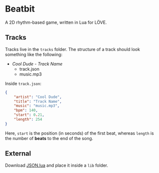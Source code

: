 # Beatbit

A 2D rhythm-based game, written in Lua for LÖVE.

## Tracks

Tracks live in the `tracks` folder.  The structure of a track should look something like the following:

* _Cool Dude - Track Name_
  - track.json
  - music.mp3

Inside `track.json`:

```json
{
    "artist": "Cool Dude",
    "title": "Track Name",
    "music": "music.mp3",
    "bpm": 140,
    "start": 0.21,
    "length": 254
}
```

Here, `start` is the position (in seconds) of the first beat, whereas `length` is the number of **beats** to the end of the song.

## External

Download [JSON.lua](http://regex.info/code/JSON.lua) and place it inside a `lib` folder.
